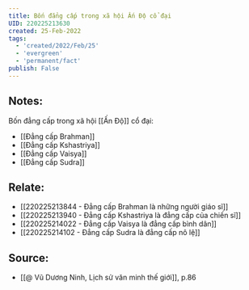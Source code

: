 ```yaml
---
title: Bốn đẳng cấp trong xã hội Ấn Độ cổ đại
UID: 220225213630
created: 25-Feb-2022
tags:
  - 'created/2022/Feb/25'
  - 'evergreen'
  - 'permanent/fact'
publish: False
---
```

## Notes:
Bốn đẳng cấp trong xã hội [[Ấn Độ]] cổ đại:

- [[Đẳng cấp Brahman]]
- [[Đẳng cấp Kshastriya]]
- [[Đẳng cấp Vaisya]]
- [[Đẳng cấp Sudra]]

## Relate:
- [[220225213844 - Đẳng cấp Brahman là những người giáo sĩ]]
- [[220225213940 - Đẳng cấp Kshastriya là đẳng cấp của chiến sĩ]]
- [[220225214022 - Đẳng cấp Vaisya là đẳng cấp bình dân]]
- [[220225214102 - Đẳng cấp Sudra là đẳng cấp nô lệ]]

## Source:
- [[@ Vũ Dương Ninh, Lịch sử văn minh thế giới]], p.86




